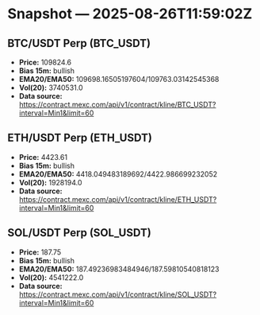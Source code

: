 # Snapshot — 2025-08-26T11:59:02Z

## BTC/USDT Perp (BTC_USDT)
- **Price:** 109824.6
- **Bias 15m:** bullish
- **EMA20/EMA50:** 109698.16505197604/109763.03142545368
- **Vol(20):** 3740531.0
- **Data source:** https://contract.mexc.com/api/v1/contract/kline/BTC_USDT?interval=Min1&limit=60

## ETH/USDT Perp (ETH_USDT)
- **Price:** 4423.61
- **Bias 15m:** bullish
- **EMA20/EMA50:** 4418.049483189692/4422.986699232052
- **Vol(20):** 1928194.0
- **Data source:** https://contract.mexc.com/api/v1/contract/kline/ETH_USDT?interval=Min1&limit=60

## SOL/USDT Perp (SOL_USDT)
- **Price:** 187.75
- **Bias 15m:** bullish
- **EMA20/EMA50:** 187.49236983484946/187.59810540818123
- **Vol(20):** 4541222.0
- **Data source:** https://contract.mexc.com/api/v1/contract/kline/SOL_USDT?interval=Min1&limit=60
